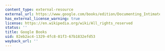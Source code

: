 ```yaml
---
content_type: external-resource
external_url: https://www.google.com/books/edition/Documenting_Intimate_Matters/RhoVvvvgqPwC?hl=en&gbpv=1&pg=PAfrontcover&printsec=frontcover
has_external_license_warning: true
license: https://en.wikipedia.org/wiki/All_rights_reserved
status: ''
title: Google Books
uid: 82eb2ac4-1329-4fc8-81f3-67b1832efd53
wayback_url: ''
---
```

